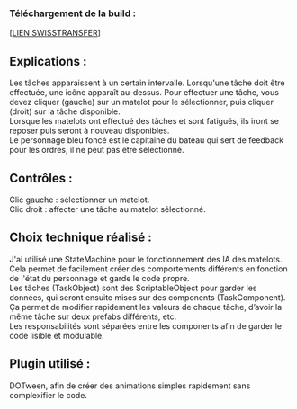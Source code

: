 ### Téléchargement de la build :  
[[LIEN SWISSTRANSFER](https://www.swisstransfer.com/d/056903a2-7149-4ad1-bf11-8d5258705de0)]  

## Explications :  
Les tâches apparaissent à un certain intervalle. Lorsqu'une tâche doit être effectuée, une icône apparaît au-dessus.
Pour effectuer une tâche, vous devez cliquer (gauche) sur un matelot pour le sélectionner, puis cliquer (droit) sur la tâche disponible.  
Lorsque les matelots ont effectué des tâches et sont fatigués, ils iront se reposer puis seront à nouveau disponibles.  
Le personnage bleu foncé est le capitaine du bateau qui sert de feedback pour les ordres, il ne peut pas être sélectionné.

## Contrôles :  
Clic gauche : sélectionner un matelot.  
Clic droit : affecter une tâche au matelot sélectionné.  

## Choix technique réalisé :  
J'ai utilisé une StateMachine pour le fonctionnement des IA des matelots. Cela permet de facilement créer des comportements différents en fonction de l'état du personnage et garde le code propre.  
Les tâches (TaskObject) sont des ScriptableObject pour garder les données, qui seront ensuite mises sur des components (TaskComponent). Ça permet de modifier rapidement les valeurs de chaque tâche, d’avoir la même tâche sur deux prefabs différents, etc.  
Les responsabilités sont séparées entre les components afin de garder le code lisible et modulable.  

## Plugin utilisé :  
DOTween, afin de créer des animations simples rapidement sans complexifier le code.
